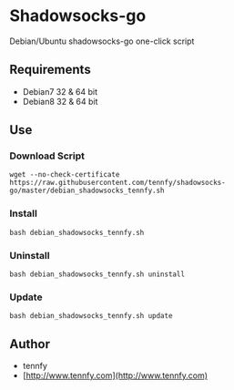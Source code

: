 # Shadowsocks-go
Debian/Ubuntu shadowsocks-go one-click script

## Requirements
* Debian7 32 & 64 bit
* Debian8 32 & 64 bit 

## Use
### Download Script
`
wget --no-check-certificate https://raw.githubusercontent.com/tennfy/shadowsocks-go/master/debian_shadowsocks_tennfy.sh
`

### Install
`
bash debian_shadowsocks_tennfy.sh
`

### Uninstall
`
bash debian_shadowsocks_tennfy.sh uninstall
`

### Update
`
bash debian_shadowsocks_tennfy.sh update
`

## Author
* tennfy
* [http://www.tennfy.com](http://www.tennfy.com)
